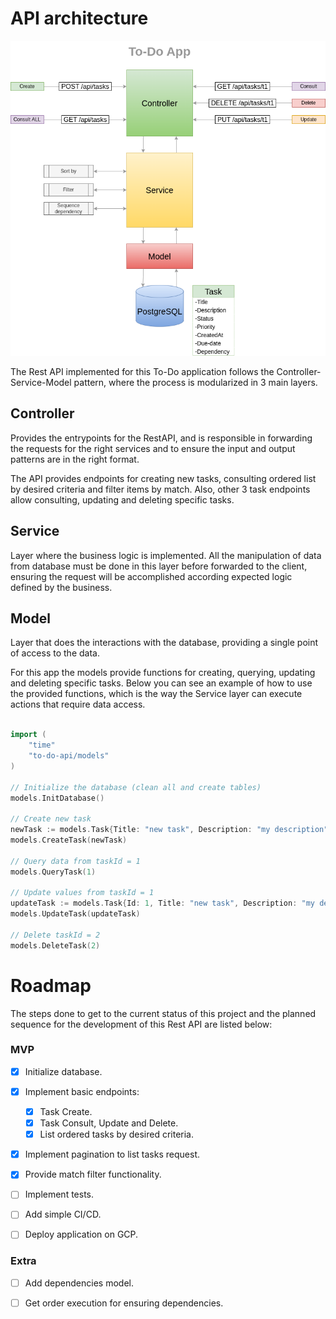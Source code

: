 # API architecture
![To-Do application architecture](arch.png)

The Rest API implemented for this To-Do application follows the Controller-Service-Model pattern, where the process is modularized in 3 main layers.

## Controller
Provides the entrypoints for the RestAPI, and is responsible in forwarding the requests for the right services and to ensure the input and output patterns are in the right format.

The API provides endpoints for creating new tasks, consulting ordered list by desired criteria and filter items by match. Also, other 3 task endpoints allow consulting, updating and deleting specific tasks. 

## Service
Layer where the business logic is implemented. All the manipulation of data from database must be done in this layer before forwarded to the client, ensuring the request will be accomplished according expected logic defined by the business.

## Model
Layer that does the interactions with the database, providing a single point of access to the data.  

For this app the models provide functions for creating, querying, updating and deleting specific tasks. Below you can see an example of how to use the provided functions, which is the way the Service layer can execute actions that require data access.

```go

import (
	"time"
	"to-do-api/models"
)

// Initialize the database (clean all and create tables)
models.InitDatabase()

// Create new task
newTask := models.Task{Title: "new task", Description: "my description", Status: "backlog", Priority: 1, DueDate: time.Now().AddDate(0, 0, 7)}
models.CreateTask(newTask)

// Query data from taskId = 1
models.QueryTask(1)

// Update values from taskId = 1
updateTask := models.Task{Id: 1, Title: "new task", Description: "my description", Status: "backlog", Priority: 1, DueDate: time.Now().AddDate(0, 0, 7)}
models.UpdateTask(updateTask)

// Delete taskId = 2
models.DeleteTask(2)

```

# Roadmap
The steps done to get to the current status of this project and the planned sequence for the development of this Rest API are listed below: 

### MVP
- [x] Initialize database.
- [x] Implement basic endpoints:
	- [x] Task Create.
	- [x] Task Consult, Update and Delete.
	- [x] List ordered tasks by desired criteria.
- [x] Implement pagination to list tasks request.
- [x] Provide match filter functionality.
- [ ] Implement tests.
- [ ] Add simple CI/CD.
- [ ] Deploy application on GCP.


### Extra
- [ ] Add dependencies model.
- [ ] Get order execution for ensuring dependencies.




